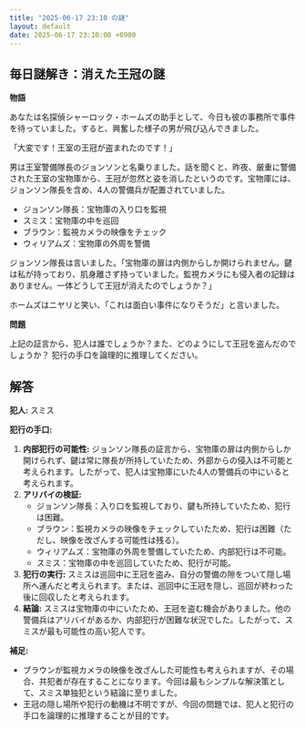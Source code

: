 ```yaml
---
title: "2025-06-17 23:10 の謎"
layout: default
date: 2025-06-17 23:10:00 +0900
---
```

## 毎日謎解き：消えた王冠の謎

**物語**

あなたは名探偵シャーロック・ホームズの助手として、今日も彼の事務所で事件を待っていました。すると、興奮した様子の男が飛び込んできました。

「大変です！王室の王冠が盗まれたのです！」

男は王室警備隊長のジョンソンと名乗りました。話を聞くと、昨夜、厳重に警備された王室の宝物庫から、王冠が忽然と姿を消したというのです。宝物庫には、ジョンソン隊長を含め、4人の警備兵が配置されていました。

*   ジョンソン隊長：宝物庫の入り口を監視
*   スミス：宝物庫の中を巡回
*   ブラウン：監視カメラの映像をチェック
*   ウィリアムズ：宝物庫の外周を警備

ジョンソン隊長は言いました。「宝物庫の扉は内側からしか開けられません。鍵は私が持っており、肌身離さず持っていました。監視カメラにも侵入者の記録はありません。一体どうして王冠が消えたのでしょうか？」

ホームズはニヤリと笑い、「これは面白い事件になりそうだ」と言いました。

**問題**

上記の証言から、犯人は誰でしょうか？また、どのようにして王冠を盗んだのでしょうか？
犯行の手口を論理的に推理してください。

## 解答

**犯人:** スミス

**犯行の手口:**

1.  **内部犯行の可能性:** ジョンソン隊長の証言から、宝物庫の扉は内側からしか開けられず、鍵は常に隊長が所持していたため、外部からの侵入は不可能と考えられます。したがって、犯人は宝物庫にいた4人の警備兵の中にいると考えられます。
2.  **アリバイの検証:**
    *   ジョンソン隊長：入り口を監視しており、鍵も所持していたため、犯行は困難。
    *   ブラウン：監視カメラの映像をチェックしていたため、犯行は困難（ただし、映像を改ざんする可能性は残る）。
    *   ウィリアムズ：宝物庫の外周を警備していたため、内部犯行は不可能。
    *   スミス：宝物庫の中を巡回していたため、犯行が可能。
3.  **犯行の実行:** スミスは巡回中に王冠を盗み、自分の警備の隙をついて隠し場所へ運んだと考えられます。または、巡回中に王冠を隠し、巡回が終わった後に回収したと考えられます。
4.  **結論:** スミスは宝物庫の中にいたため、王冠を盗む機会がありました。他の警備兵はアリバイがあるか、内部犯行が困難な状況でした。したがって、スミスが最も可能性の高い犯人です。

**補足:**

*   ブラウンが監視カメラの映像を改ざんした可能性も考えられますが、その場合、共犯者が存在することになります。今回は最もシンプルな解決策として、スミス単独犯という結論に至りました。
*   王冠の隠し場所や犯行の動機は不明ですが、今回の問題では、犯人と犯行の手口を論理的に推理することが目的です。
